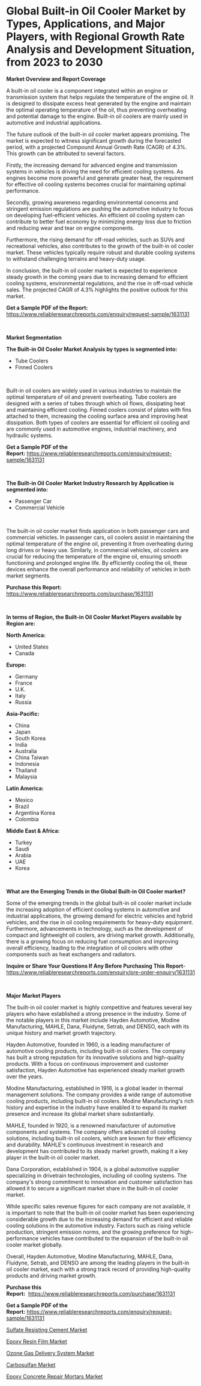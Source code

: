 <p><h1>Global Built-in Oil Cooler Market by Types, Applications, and Major Players, with Regional Growth Rate Analysis and Development Situation, from 2023 to 2030</h1></p><p><strong>Market Overview and Report Coverage</strong></p>
<p><p>A built-in oil cooler is a component integrated within an engine or transmission system that helps regulate the temperature of the engine oil. It is designed to dissipate excess heat generated by the engine and maintain the optimal operating temperature of the oil, thus preventing overheating and potential damage to the engine. Built-in oil coolers are mainly used in automotive and industrial applications.</p><p>The future outlook of the built-in oil cooler market appears promising. The market is expected to witness significant growth during the forecasted period, with a projected Compound Annual Growth Rate (CAGR) of 4.3%. This growth can be attributed to several factors.</p><p>Firstly, the increasing demand for advanced engine and transmission systems in vehicles is driving the need for efficient cooling systems. As engines become more powerful and generate greater heat, the requirement for effective oil cooling systems becomes crucial for maintaining optimal performance.</p><p>Secondly, growing awareness regarding environmental concerns and stringent emission regulations are pushing the automotive industry to focus on developing fuel-efficient vehicles. An efficient oil cooling system can contribute to better fuel economy by minimizing energy loss due to friction and reducing wear and tear on engine components.</p><p>Furthermore, the rising demand for off-road vehicles, such as SUVs and recreational vehicles, also contributes to the growth of the built-in oil cooler market. These vehicles typically require robust and durable cooling systems to withstand challenging terrains and heavy-duty usage.</p><p>In conclusion, the built-in oil cooler market is expected to experience steady growth in the coming years due to increasing demand for efficient cooling systems, environmental regulations, and the rise in off-road vehicle sales. The projected CAGR of 4.3% highlights the positive outlook for this market.</p></p>
<p><strong>Get a Sample PDF of the Report:</strong> <a href="https://www.reliableresearchreports.com/enquiry/request-sample/1631131">https://www.reliableresearchreports.com/enquiry/request-sample/1631131</a></p>
<p>&nbsp;</p>
<p><strong>Market Segmentation</strong></p>
<p><strong>The Built-in Oil Cooler Market Analysis by types is segmented into:</strong></p>
<p><ul><li>Tube Coolers</li><li>Finned Coolers</li></ul></p>
<p>&nbsp;</p>
<p><p>Built-in oil coolers are widely used in various industries to maintain the optimal temperature of oil and prevent overheating. Tube coolers are designed with a series of tubes through which oil flows, dissipating heat and maintaining efficient cooling. Finned coolers consist of plates with fins attached to them, increasing the cooling surface area and improving heat dissipation. Both types of coolers are essential for efficient oil cooling and are commonly used in automotive engines, industrial machinery, and hydraulic systems.</p></p>
<p><strong>Get a Sample PDF of the Report:</strong>&nbsp;<a href="https://www.reliableresearchreports.com/enquiry/request-sample/1631131">https://www.reliableresearchreports.com/enquiry/request-sample/1631131</a></p>
<p>&nbsp;</p>
<p><strong>The Built-in Oil Cooler Market Industry Research by Application is segmented into:</strong></p>
<p><ul><li>Passenger Car</li><li>Commercial Vehicle</li></ul></p>
<p>&nbsp;</p>
<p><p>The built-in oil cooler market finds application in both passenger cars and commercial vehicles. In passenger cars, oil coolers assist in maintaining the optimal temperature of the engine oil, preventing it from overheating during long drives or heavy use. Similarly, in commercial vehicles, oil coolers are crucial for reducing the temperature of the engine oil, ensuring smooth functioning and prolonged engine life. By efficiently cooling the oil, these devices enhance the overall performance and reliability of vehicles in both market segments.</p></p>
<p><strong>Purchase this Report:</strong>&nbsp; <a href="https://www.reliableresearchreports.com/purchase/1631131">https://www.reliableresearchreports.com/purchase/1631131</a></p>
<p>&nbsp;</p>
<p><strong>In terms of Region, the Built-in Oil Cooler Market Players available by Region are:</strong></p>
<p>
    <p> <strong> North America: </strong>
        <ul>
            <li>United States</li>
            <li>Canada</li>
        </ul>
        </p> 
    <p> <strong> Europe: </strong>
        <ul>
            <li>Germany</li>
            <li>France</li>
            <li>U.K.</li>
            <li>Italy</li>
            <li>Russia</li>
        </ul>
        </p> 
    <p> <strong> Asia-Pacific: </strong>
        <ul>
            <li>China</li>
            <li>Japan</li>
            <li>South Korea</li>
            <li>India</li>
            <li>Australia</li>
            <li>China Taiwan</li>
            <li>Indonesia</li>
            <li>Thailand</li>
            <li>Malaysia</li>
        </ul>
        </p> 
    <p> <strong> Latin America: </strong>
        <ul>
            <li>Mexico</li>
            <li>Brazil</li>
            <li>Argentina Korea</li>
            <li>Colombia</li>
        </ul>
        </p> 
    <p> <strong> Middle East & Africa: </strong>
        <ul>
            <li>Turkey</li>
            <li>Saudi</li>
            <li>Arabia</li>
            <li>UAE</li>
            <li>Korea</li>
        </ul>
    </p>
    </p>
<p>&nbsp;</p>
<p><strong>What are the Emerging Trends in the Global Built-in Oil Cooler market?</strong></p>
<p><p>Some of the emerging trends in the global built-in oil cooler market include the increasing adoption of efficient cooling systems in automotive and industrial applications, the growing demand for electric vehicles and hybrid vehicles, and the rise in oil cooling requirements for heavy-duty equipment. Furthermore, advancements in technology, such as the development of compact and lightweight oil coolers, are driving market growth. Additionally, there is a growing focus on reducing fuel consumption and improving overall efficiency, leading to the integration of oil coolers with other components such as heat exchangers and radiators.</p></p>
<p><strong>Inquire or Share Your Questions If Any Before Purchasing This Report</strong>- <a href="https://www.reliableresearchreports.com/enquiry/pre-order-enquiry/1631131">https://www.reliableresearchreports.com/enquiry/pre-order-enquiry/1631131</a></p>
<p>&nbsp;</p>
<p><strong>Major Market Players</strong></p>
<p><p>The built-in oil cooler market is highly competitive and features several key players who have established a strong presence in the industry. Some of the notable players in this market include Hayden Automotive, Modine Manufacturing, MAHLE, Dana, Fluidyne, Setrab, and DENSO, each with its unique history and market growth trajectory.</p><p>Hayden Automotive, founded in 1960, is a leading manufacturer of automotive cooling products, including built-in oil coolers. The company has built a strong reputation for its innovative solutions and high-quality products. With a focus on continuous improvement and customer satisfaction, Hayden Automotive has experienced steady market growth over the years.</p><p>Modine Manufacturing, established in 1916, is a global leader in thermal management solutions. The company provides a wide range of automotive cooling products, including built-in oil coolers. Modine Manufacturing's rich history and expertise in the industry have enabled it to expand its market presence and increase its global market share substantially.</p><p>MAHLE, founded in 1920, is a renowned manufacturer of automotive components and systems. The company offers advanced oil cooling solutions, including built-in oil coolers, which are known for their efficiency and durability. MAHLE's continuous investment in research and development has contributed to its steady market growth, making it a key player in the built-in oil cooler market.</p><p>Dana Corporation, established in 1904, is a global automotive supplier specializing in drivetrain technologies, including oil cooling systems. The company's strong commitment to innovation and customer satisfaction has allowed it to secure a significant market share in the built-in oil cooler market.</p><p>While specific sales revenue figures for each company are not available, it is important to note that the built-in oil cooler market has been experiencing considerable growth due to the increasing demand for efficient and reliable cooling solutions in the automotive industry. Factors such as rising vehicle production, stringent emission norms, and the growing preference for high-performance vehicles have contributed to the expansion of the built-in oil cooler market globally.</p><p>Overall, Hayden Automotive, Modine Manufacturing, MAHLE, Dana, Fluidyne, Setrab, and DENSO are among the leading players in the built-in oil cooler market, each with a strong track record of providing high-quality products and driving market growth.</p></p>
<p><strong>Purchase this Report:</strong>&nbsp;&nbsp;<a href="https://www.reliableresearchreports.com/purchase/1631131">https://www.reliableresearchreports.com/purchase/1631131</a></p>
<p></p>
<p><strong>Get a Sample PDF of the Report:</strong>&nbsp;<a href="https://www.reliableresearchreports.com/enquiry/request-sample/1631131">https://www.reliableresearchreports.com/enquiry/request-sample/1631131</a></p>
<p><p><a href="https://medium.com/@ursulastark1/sulfate-resisting-cement-market-analysis-and-sze-forecasted-for-period-from-2023-to-2030-c4cac209a6aa">Sulfate Resisting Cement Market</a></p><p><a href="https://medium.com/@joelstrosin1928/epoxy-resin-film-market-size-cagr-trends-2024-2030-0cbe73cfd15b">Epoxy Resin Film Market</a></p><p><a href="https://github.com/BryceTownsendr/Market-Research-Report-List-1/blob/main/ozone-gas-delivery-system-market.md">Ozone Gas Delivery System Market</a></p><p><a href="https://medium.com/@germanbraun1929/carbosulfan-market-analysis-and-sze-forecasted-for-period-from-2023-to-2030-fb7a70d1e51f">Carbosulfan Market</a></p><p><a href="https://github.com/ChiragRp1/Market-Research-Report-List-1/blob/main/epoxy-concrete-repair-mortars-market.md">Epoxy Concrete Repair Mortars Market</a></p></p>